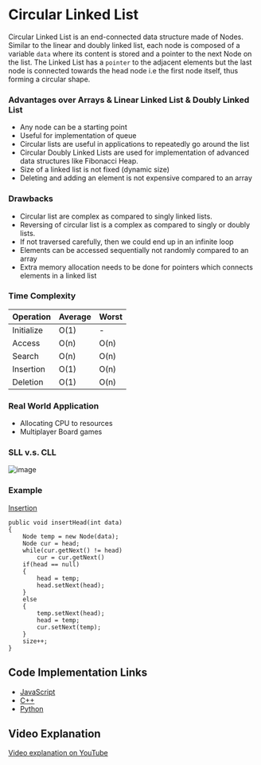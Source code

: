 # Circular Linked List

Circular Linked List is an end-connected data structure made of Nodes. Similar to the linear and doubly linked list, each node is composed of a variable ```data``` where its content is stored and a pointer to the next Node on the list. 
The Linked List has a ```pointer``` to the adjacent elements but the last node is connected towards the head node i.e the first node itself, thus forming a circular shape.

### Advantages over Arrays & Linear Linked List & Doubly Linked List

- Any node can be a starting point
- Useful for implementation of queue
- Circular lists are useful in applications to repeatedly go around the list
- Circular Doubly Linked Lists are used for implementation of advanced data structures like Fibonacci Heap.
- Size of a linked list is not fixed (dynamic size)
- Deleting and adding an element is not expensive compared to an array

### Drawbacks

- Circular list are complex as compared to singly linked lists.
- Reversing of circular list is a complex as compared to singly or doubly lists.
- If not traversed carefully, then we could end up in an infinite loop
- Elements can be accessed sequentially not randomly compared to an array
- Extra memory allocation needs to be done for pointers which connects elements in a linked list

### Time Complexity

| Operation | Average | Worst |
|-----------|---------|-------|
| Initialize|   O(1)  |    -  |
| Access    |   O(n)  |  O(n) |
| Search    |   O(n)  |  O(n) |
| Insertion |   O(1)  |  O(n) |
| Deletion  |   O(1)  |  O(n) |

### Real World Application

- Allocating CPU to resources
- Multiplayer Board games

### SLL v.s. CLL

![image](https://i0.wp.com/algorithms.tutorialhorizon.com/files/2016/03/Circular-Linked-List.png)

### Example

<u>Insertion</u>
```
public void insertHead(int data)
{
	Node temp = new Node(data);
	Node cur = head;
	while(cur.getNext() != head)
		cur = cur.getNext()
	if(head == null)
	{
		head = temp;
		head.setNext(head);
	}
	else
	{
		temp.setNext(head);
		head = temp;
		cur.setNext(temp);
	}
	size++;
}
 ```

## Code Implementation Links

- [JavaScript](https://github.com/TheAlgorithms/Javascript/blob/master/Data-Structures/Linked-List/SingleCircularLinkedList.js.js)
- [C++](https://github.com/TheAlgorithms/C-Plus-Plus/blob/master/data_structures/cll/cll.cpp)
- [Python](https://github.com/TheAlgorithms/Python/blob/master/data_structures/linked_list/circular_linked_list.py)

## Video Explanation

[Video explanation on YouTube](https://youtu.be/HMkdlu5sP4A)
